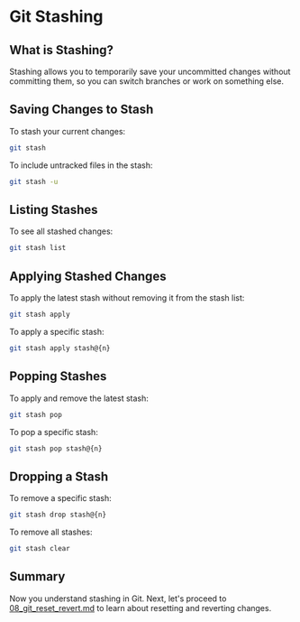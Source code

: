 # Git Stashing

## What is Stashing?
Stashing allows you to temporarily save your uncommitted changes without committing them, so you can switch branches or work on something else.

## Saving Changes to Stash
To stash your current changes:
```sh
git stash
```
To include untracked files in the stash:
```sh
git stash -u
```

## Listing Stashes
To see all stashed changes:
```sh
git stash list
```

## Applying Stashed Changes
To apply the latest stash without removing it from the stash list:
```sh
git stash apply
```
To apply a specific stash:
```sh
git stash apply stash@{n}
```

## Popping Stashes
To apply and remove the latest stash:
```sh
git stash pop
```
To pop a specific stash:
```sh
git stash pop stash@{n}
```

## Dropping a Stash
To remove a specific stash:
```sh
git stash drop stash@{n}
```
To remove all stashes:
```sh
git stash clear
```

## Summary
Now you understand stashing in Git. Next, let's proceed to [08_git_reset_revert.md](./08_git_reset_revert.md) to learn about resetting and reverting changes.

